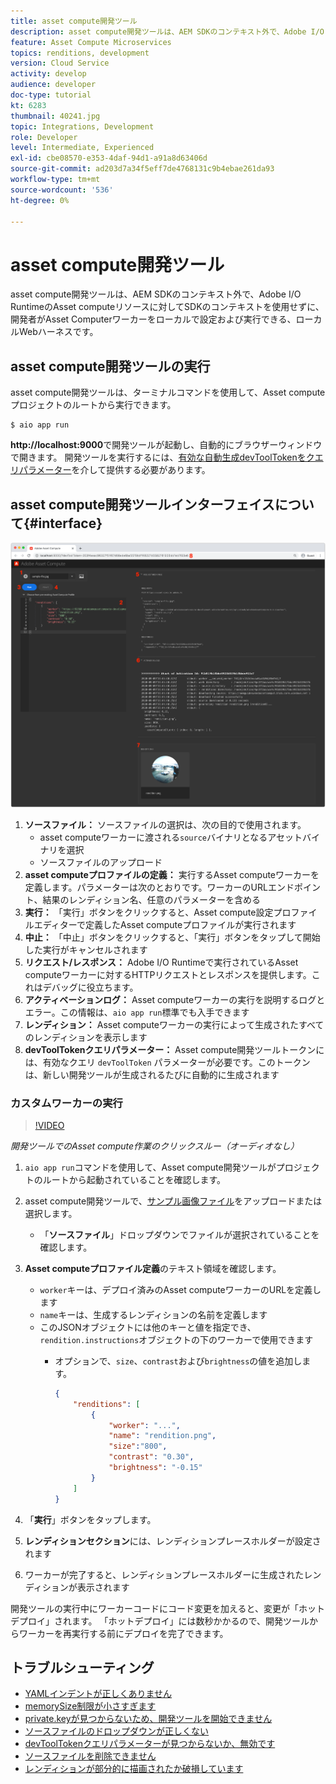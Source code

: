```yaml
---
title: asset compute開発ツール
description: asset compute開発ツールは、AEM SDKのコンテキスト外で、Adobe I/O RuntimeのAsset computeリソースに対してSDKのコンテキストを使用せずに、開発者がAsset Computerワーカーをローカルで設定および実行できる、ローカルWebハーネスです。
feature: Asset Compute Microservices
topics: renditions, development
version: Cloud Service
activity: develop
audience: developer
doc-type: tutorial
kt: 6283
thumbnail: 40241.jpg
topic: Integrations, Development
role: Developer
level: Intermediate, Experienced
exl-id: cbe08570-e353-4daf-94d1-a91a8d63406d
source-git-commit: ad203d7a34f5eff7de4768131c9b4ebae261da93
workflow-type: tm+mt
source-wordcount: '536'
ht-degree: 0%

---
```


# asset compute開発ツール

asset compute開発ツールは、AEM SDKのコンテキスト外で、Adobe I/O RuntimeのAsset computeリソースに対してSDKのコンテキストを使用せずに、開発者がAsset Computerワーカーをローカルで設定および実行できる、ローカルWebハーネスです。

## asset compute開発ツールの実行

asset compute開発ツールは、ターミナルコマンドを使用して、Asset computeプロジェクトのルートから実行できます。

```
$ aio app run
```

__http://localhost:9000__&#x200B;で開発ツールが起動し、自動的にブラウザーウィンドウで開きます。 開発ツールを実行するには、[有効な自動生成devToolTokenをクエリパラメーター](#troubleshooting__devtooltoken)を介して提供する必要があります。

## asset compute開発ツールインターフェイスについて{#interface}

![asset compute開発ツール](./assets/development-tool/asset-compute-dev-tool.png)

1. __ソースファイル：__ ソースファイルの選択は、次の目的で使用されます。
   + asset computeワーカーに渡される`source`バイナリとなるアセットバイナリを選択
   + ソースファイルのアップロード
1. __asset computeプロファイルの定義：__ 実行するAsset computeワーカーを定義します。パラメーターは次のとおりです。ワーカーのURLエンドポイント、結果のレンディション名、任意のパラメーターを含める
1. __実行：__ 「実行」ボタンをクリックすると、Asset compute設定プロファイルエディターで定義したAsset computeプロファイルが実行されます
1. __中止：__ 「中止」ボタンをクリックすると、「実行」ボタンをタップして開始した実行がキャンセルされます
1. __リクエスト/レスポンス：__ Adobe I/O Runtimeで実行されているAsset computeワーカーに対するHTTPリクエストとレスポンスを提供します。これはデバッグに役立ちます。
1. __アクティベーションログ：__ Asset computeワーカーの実行を説明するログとエラー。この情報は、`aio app run`標準でも入手できます
1. __レンディション：__ Asset computeワーカーの実行によって生成されたすべてのレンディションを表示します
1. __devToolTokenクエリパラメーター：__ Asset compute開発ツールトークンには、有効なクエリ `devToolToken` パラメーターが必要です。このトークンは、新しい開発ツールが生成されるたびに自動的に生成されます

### カスタムワーカーの実行

>[!VIDEO](https://video.tv.adobe.com/v/40241?quality=12&learn=on)

_開発ツールでのAsset compute作業のクリックスルー（オーディオなし）_

1. `aio app run`コマンドを使用して、Asset compute開発ツールがプロジェクトのルートから起動されていることを確認します。
1. asset compute開発ツールで、[サンプル画像ファイル](../assets/samples/sample-file.jpg)をアップロードまたは選択します。
   + 「__ソースファイル__」ドロップダウンでファイルが選択されていることを確認します。
1. __Asset computeプロファイル定義__&#x200B;のテキスト領域を確認します。
   + `worker`キーは、デプロイ済みのAsset computeワーカーのURLを定義します
   + `name`キーは、生成するレンディションの名前を定義します
   + このJSONオブジェクトには他のキーと値を指定でき、`rendition.instructions`オブジェクトの下のワーカーで使用できます
      + オプションで、`size`、`contrast`および`brightness`の値を追加します。

         ```json
         {
             "renditions": [
                 {
                     "worker": "...",
                     "name": "rendition.png",
                     "size":"800",
                     "contrast": "0.30",
                     "brightness": "-0.15"
                 }
             ]
         }
         ```

1. 「__実行__」ボタンをタップします。
1. __レンディションセクション__&#x200B;には、レンディションプレースホルダーが設定されます
1. ワーカーが完了すると、レンディションプレースホルダーに生成されたレンディションが表示されます

開発ツールの実行中にワーカーコードにコード変更を加えると、変更が「ホットデプロイ」されます。 「ホットデプロイ」には数秒かかるので、開発ツールからワーカーを再実行する前にデプロイを完了できます。

## トラブルシューティング

+ [YAMLインデントが正しくありません](../troubleshooting.md#incorrect-yaml-indentation)
+ [memorySize制限が小さすぎます](../troubleshooting.md#memorysize-limit-is-set-too-low)
+ [private.keyが見つからないため、開発ツールを開始できません](../troubleshooting.md#missing-private-key)
+ [ソースファイルのドロップダウンが正しくない](../troubleshooting.md#source-files-dropdown-incorrect)
+ [devToolTokenクエリパラメーターが見つからないか、無効です](../troubleshooting.md#missing-or-invalid-devtooltoken-query-parameter)
+ [ソースファイルを削除できません](../troubleshooting.md#unable-to-remove-source-files)
+ [レンディションが部分的に描画されたか破損しています](../troubleshooting.md#rendition-returned-partially-drawn-or-corrupt)
